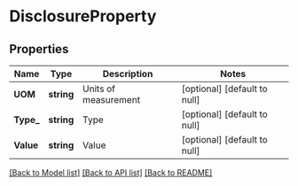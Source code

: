 # DisclosureProperty

## Properties
Name | Type | Description | Notes
------------ | ------------- | ------------- | -------------
**UOM** | **string** | Units of measurement | [optional] [default to null]
**Type_** | **string** | Type | [optional] [default to null]
**Value** | **string** | Value | [optional] [default to null]

[[Back to Model list]](../README.md#documentation-for-models) [[Back to API list]](../README.md#documentation-for-api-endpoints) [[Back to README]](../README.md)


